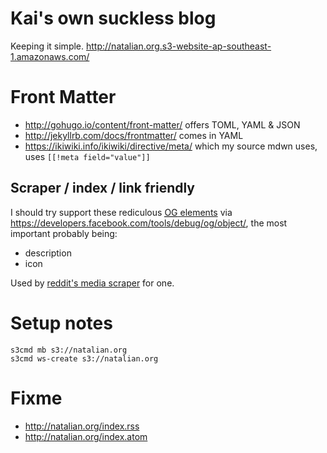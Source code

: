 # Kai's own suckless blog

Keeping it simple. <http://natalian.org.s3-website-ap-southeast-1.amazonaws.com/>

# Front Matter

* <http://gohugo.io/content/front-matter/> offers TOML, YAML & JSON
* <http://jekyllrb.com/docs/frontmatter/> comes in YAML
* <https://ikiwiki.info/ikiwiki/directive/meta/> which my source mdwn uses, uses `[[!meta field="value"]]`

## Scraper / index / link friendly

I should try support these rediculous <a href=http://ogp.me/><abbr title="Open
Graph">OG</abbr> elements</a> via
<https://developers.facebook.com/tools/debug/og/object/>, the most important probably being:

* description
* icon

Used by [reddit's media scraper](https://github.com/reddit/reddit/blob/master/r2/r2/lib/media.py) for one.

# Setup notes

	s3cmd mb s3://natalian.org
	s3cmd ws-create s3://natalian.org

# Fixme

* http://natalian.org/index.rss
* http://natalian.org/index.atom
